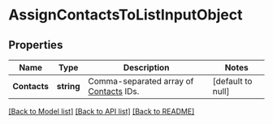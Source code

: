 # AssignContactsToListInputObject

## Properties
Name | Type | Description | Notes
------------ | ------------- | ------------- | -------------
**Contacts** | **string** | Comma-separated array of [Contacts](/docs/api/contacts/) IDs. | [default to null]

[[Back to Model list]](../README.md#documentation-for-models) [[Back to API list]](../README.md#documentation-for-api-endpoints) [[Back to README]](../README.md)


